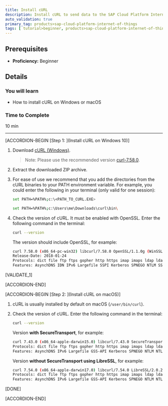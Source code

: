 ```yaml
---
title: Install cURL
description: Install cURL to send data to the SAP Cloud Platform Internet of Things Service Cloud using REST.
auto_validation: true
primary_tag: products>sap-cloud-platform-internet-of-things
tags: [ tutorial>beginner, products>sap-cloud-platform-internet-of-things, topic>internet-of-things, topic>cloud ]
---
```


<!-- loiobc8b1a2abf7242109967c1cecdaef8bc -->

## Prerequisites
 - **Proficiency:** Beginner


## Details
### You will learn
- How to install cURL on Windows or macOS

### Time to Complete
10 min

---

[ACCORDION-BEGIN [Step 1: ](Install cURL on Windows 10)]

1.  Download [cURL (Windows)](https://curl.haxx.se/dlwiz/?type=bin&os=Win64&flav=-&ver=-&cpu=x86_64).

    > Note:
    > Please use the recommended version [curl-7.58.0](https://bintray.com/artifact/download/vszakats/generic/curl-7.58.0-win64-mingw.7z).
    >
    >

2.  Extract the downloaded ZIP archive.

3.  For ease of use we recommend that you add the directories from the cURL binaries to your PATH environment variable. For example, you could enter the following in your terminal (only valid for one session):

    ```bash
    set PATH=%PATH%;c:\<PATH_TO_CURL.EXE>
    ```

    ```bash
    set PATH=%PATH%;c:\Users\me\Downloads\curl\bin\
    ```

4.  Check the version of cURL. It must be enabled with OpenSSL. Enter the following command in the terminal:

    ```bash
    curl --version
    ```

    The version should include OpenSSL, for example:

    ```bash
    curl 7.58.0 (x86_64-pc-win32) libcurl/7.58.0 OpenSSL/1.1.0g (WinSSL) zlib/1.2.11 brotli/1.0.3 WinIDN libssh2/1.8.0 nghttp2/1.31.0
    Release-Date: 2018-01-24
    Protocols: dict file ftp ftps gopher http https imap imaps ldap ldaps pop3 pop3s rtsp scp sftp smb smbs smtp smtps telnet tftp
    Features: AsynchDNS IDN IPv6 Largefile SSPI Kerberos SPNEGO NTLM SSL libz brotli TLS-SRP HTTP2 HTTPS-proxy MultiSSL
    ```

[VALIDATE_1]

[ACCORDION-END]

[ACCORDION-BEGIN [Step 2: ](Install cURL on macOS)]

1.  cURL is usually installed by default on macOS (`/user/bin/curl`).

2.  Check the version of cURL. Enter the following command in the terminal:

    ```bash
    curl --version
    ```

    Version **with SecureTransport**, for example:

    ```bash
    curl 7.43.0 (x86_64-apple-darwin15.0) libcurl/7.43.0 SecureTransport zlib/1.2.5
    Protocols: dict file ftp ftps gopher http https imap imaps ldap ldaps pop3 pop3s rtsp smb smbs smtp smtps telnet tftp
    Features: AsynchDNS IPv6 Largefile GSS-API Kerberos SPNEGO NTLM NTLM_WB SSL libz UnixSocket
    ```

    Version **without SecureTransport using LibreSSL**, for example:

    ```bash
    curl 7.54.0 (x86_64-apple-darwin17.0) libcurl/7.54.0 LibreSSL/2.0.20 zlib/1.2.11 nghttp2/1.24.0
    Protocols: dict file ftp ftps gopher http https imap imaps ldap ldaps pop3 pop3s rtsp smb smbs smtp smtps telnet tftp
    Features: AsynchDNS IPv6 Largefile GSS-API Kerberos SPNEGO NTLM NTLM_WB SSL libz HTTP2 UnixSockets HTTPS-proxyt
    ```
[DONE]

[ACCORDION-END]
